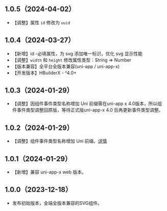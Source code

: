 ## 1.0.5（2024-04-02）
- 【调整】属性 `id` 修改为 `uuid`
## 1.0.4（2024-03-27）
- 【新增】id -必填属性，为 svg 添加唯一标识，优化 svg 显示性能
- 【调整】`width` 和 `height` 修改属性类型：String => Number
- 【版本兼容】全平台全版本兼容(uni-app / uni-app-x)
- 【开发版本】HBuilderX - ^4.0+
## 1.0.3（2024-01-29）
- 【调整】因组件事件类型名称增加 Uni 前缀需在uni-app x 4.0版本，所以组件事件类型调整回原版，等待正式版uni-app-x 4.0 后再更新事件类型调整。
## 1.0.2（2024-01-29）
- 【调整】组件事件类型名称增加 Uni 前缀。[详情](https://doc.dcloud.net.cn/uni-app-x/component/common.html#rename-event-type)
## 1.0.1（2024-01-29）
- 【新增】兼容 uni-app-x web 版本。
## 1.0.0（2023-12-18）
- 发布初始版本，全端全版本兼容的SVG组件。
